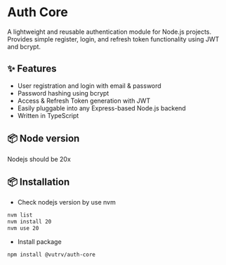 # Auth Core

A lightweight and reusable authentication module for Node.js projects. Provides simple register, login, and refresh token functionality using JWT and bcrypt.

## ✨ Features

- User registration and login with email & password
- Password hashing using bcrypt
- Access & Refresh Token generation with JWT
- Easily pluggable into any Express-based Node.js backend
- Written in TypeScript

## 📦 Node version
Nodejs should be 20x

## 📦 Installation

- Check nodejs version by use nvm
```bash
nvm list
nvm install 20
nvm use 20
```

- Install package
```bash
npm install @vutrv/auth-core
